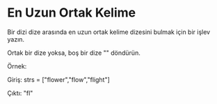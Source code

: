 <h1>En Uzun Ortak Kelime</h1>
<p>Bir dizi dize arasında en uzun ortak kelime dizesini bulmak için bir işlev yazın.

Ortak bir dize yoksa, boş bir dize "" döndürün.

Örnek:

Giriş: strs = ["flower","flow","flight"]

Çıktı: "fl"

</p>
